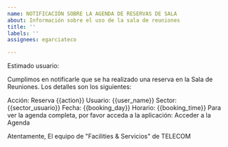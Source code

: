 ```yaml
---
name: NOTIFICACIÓN SOBRE LA AGENDA DE RESERVAS DE SALA
about: Información sobre el uso de la sala de reuniones
title: ''
labels: ''
assignees: egarciateco

---
```


Estimado usuario:

Cumplimos en notificarle que se ha realizado una reserva en la Sala de Reuniones. Los detalles son los siguientes:

Acción: Reserva {{action}}
Usuario: {{user_name}}
Sector: {{sector_usuario}}
Fecha: {{booking_day}}
Horario: {{booking_time}}
Para ver la agenda completa, por favor acceda a la aplicación: Acceder a la Agenda

Atentamente,
El equipo de "Facilities & Servicios" de TELECOM
